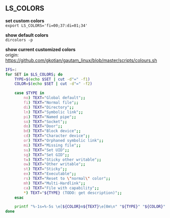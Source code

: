 LS_COLORS
---

**set custom colors**  
`export LS_COLORS='fi=00;37:di=01;34'`  

**show default colors**  
`dircolors -p`  

**show current customized colors**  
origin: https://github.com/gkotian/gautam_linux/blob/master/scripts/colours.sh  
```sh
IFS=:
for SET in $LS_COLORS; do
    TYPE=$(echo $SET | cut -d"=" -f1)
    COLOR=$(echo $SET | cut -d"=" -f2)

    case $TYPE in
        no) TEXT="Global default";;
        fi) TEXT="Normal file";;
        di) TEXT="Directory";;
        ln) TEXT="Symbolic link";;
        pi) TEXT="Named pipe";;
        so) TEXT="Socket";;
        do) TEXT="Door";;
        bd) TEXT="Block device";;
        cd) TEXT="Character device";;
        or) TEXT="Orphaned symbolic link";;
        mi) TEXT="Missing file";;
        su) TEXT="Set UID";;
        sg) TEXT="Set GID";;
        tw) TEXT="Sticky other writable";;
        ow) TEXT="Other writable";;
        st) TEXT="Sticky";;
        ex) TEXT="Executable";;
        rs) TEXT="Reset to \"normal\" color";;
        mh) TEXT="Multi-Hardlink";;
        ca) TEXT="File with capability";;
        *) TEXT="${TYPE} (TODO: get description)";;
    esac

    printf "%-1s=%-5s \e[${COLOR}m${TEXT}\e[0m\n" "${TYPE}" "${COLOR}"
done
```
